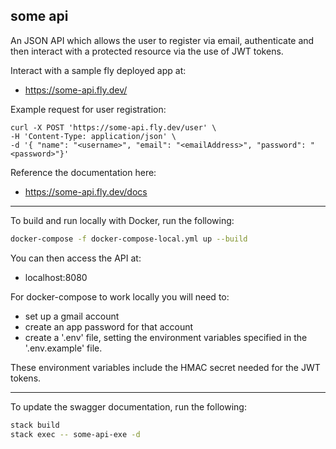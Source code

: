<h2>some api</h2>

An JSON API which allows the user to register via email, authenticate 
and then interact with a protected resource via the use of JWT tokens.

Interact with a sample fly deployed app at:
  * https://some-api.fly.dev/

Example request for user registration:

```shell
curl -X POST 'https://some-api.fly.dev/user' \
-H 'Content-Type: application/json' \
-d '{ "name": "<username>", "email": "<emailAddress>", "password": "<password>"}'
```

Reference the documentation here:
  * https://some-api.fly.dev/docs

***

To build and run locally with Docker, run the following:

```bash
docker-compose -f docker-compose-local.yml up --build
```

You can then access the API at:
  * localhost:8080

For docker-compose to work locally you will need to:
  * set up a gmail account
  * create an app password for that account 
  * create a '.env' file, setting the environment variables specified in the '.env.example' file.
  
These environment variables include the HMAC secret needed for the JWT tokens.

***

To update the swagger documentation, run the following:

```bash
stack build
stack exec -- some-api-exe -d
```
